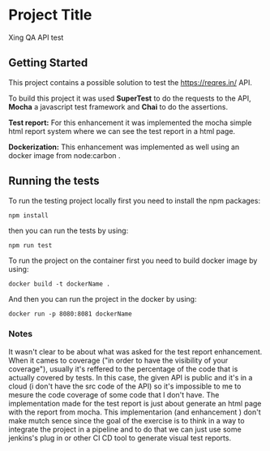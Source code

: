 # Project Title

Xing QA API test

## Getting Started
This project contains a possible solution to test the https://reqres.in/ API.

To build this project it was used **SuperTest** to do the requests to the API, **Mocha** a javascript test framework and **Chai** to do the assertions.

**Test report:** For this enhancement it was implemented the mocha simple html report system where we can see the test report in a html page. 

**Dockerization:** This enhancement was implemented as well using an docker image from node:carbon .

## Running the tests

To run the testing project locally first you need to install the npm packages:
```
npm install
```
then you can run the tests by using:
````
npm run test
````

To run the project on the container first you need to build docker image by using:
````
docker build -t dockerName .
````
And then you can run the project in the docker by using:
````
docker run -p 8080:8081 dockerName
````
### Notes
It wasn't clear to be about what was asked for the test report enhancement. When it cames to coverage ("in order to have the visibility of your coverage"), usually it's reffered to the percentage of the code that is actually covered by tests. In this case, the given API is public and it's in a cloud (i don't have the src code of the API) so it's impossible to me to mesure the code coverage of some code that I don't have. 
The implementation made for the test report is just about generate an html page with the report from mocha. This implementarion (and enhancement ) don't make mutch sence since the goal of the exercise is to think in a way to integrate the project in a pipeline and to do that we can just use some jenkins's plug in or other CI CD tool to generate visual test reports.
